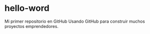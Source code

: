 # hello-word
Mi primer repositorio en GitHub
Usando GitHub para construir muchos proyectos emprendedores.
